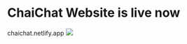 # ChaiChat Website is live now 
chaichat.netlify.app
![](https://firebasestorage.googleapis.com/v0/b/image-upload-b568f.appspot.com/o/chaichat-github.gif?alt=media&token=ec9d47aa-b8af-469f-8cf3-bea4be18a538)
